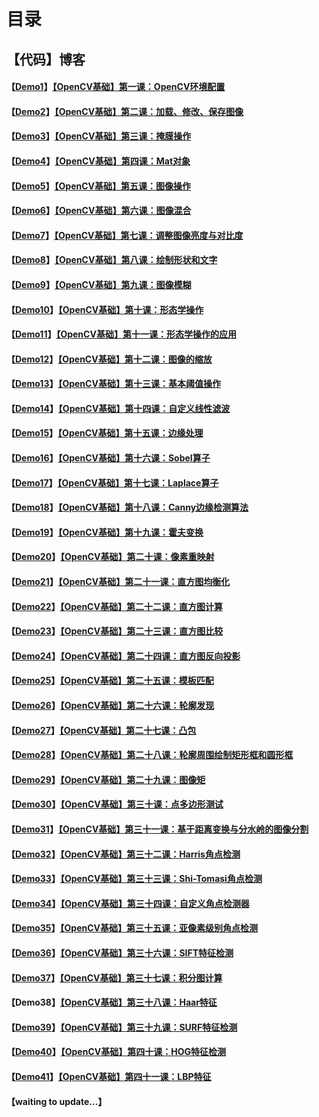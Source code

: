 # 目录

## 【代码】博客

#### 【[Demo1](https://github.com/x-jeff/OpenCV_Code_Demo/tree/master/Demo1)】[【OpenCV基础】第一课：OpenCV环境配置](http://shichaoxin.com/2019/01/19/OpenCV基础-第一课-OpenCV环境配置/)

#### 【[Demo2](https://github.com/x-jeff/OpenCV_Code_Demo/tree/master/Demo2)】[【OpenCV基础】第二课：加载、修改、保存图像](http://shichaoxin.com/2019/04/01/OpenCV基础-第二课-加载-修改-保存图像/)

#### 【[Demo3](https://github.com/x-jeff/OpenCV_Code_Demo/tree/master/Demo3)】[【OpenCV基础】第三课：掩膜操作](http://shichaoxin.com/2019/06/02/OpenCV基础-第三课-掩膜操作/)

#### 【[Demo4](https://github.com/x-jeff/OpenCV_Code_Demo/tree/master/Demo4)】[【OpenCV基础】第四课：Mat对象](http://shichaoxin.com/2019/08/06/OpenCV基础-第四课-Mat对象/)

#### 【[Demo5](https://github.com/x-jeff/OpenCV_Code_Demo/tree/master/Demo5)】[【OpenCV基础】第五课：图像操作](http://shichaoxin.com/2019/09/10/OpenCV基础-第五课-图像操作/)

#### 【[Demo6](https://github.com/x-jeff/OpenCV_Code_Demo/tree/master/Demo6)】[【OpenCV基础】第六课：图像混合](http://shichaoxin.com/2019/11/12/OpenCV基础-第六课-图像混合/)

#### 【[Demo7](https://github.com/x-jeff/OpenCV_Code_Demo/tree/master/Demo7)】[【OpenCV基础】第七课：调整图像亮度与对比度](http://shichaoxin.com/2020/01/07/OpenCV基础-第七课-调整图像亮度与对比度/)

#### 【[Demo8](https://github.com/x-jeff/OpenCV_Code_Demo/tree/master/Demo8)】[【OpenCV基础】第八课：绘制形状和文字](http://shichaoxin.com/2020/02/05/OpenCV基础-第八课-绘制形状和文字/)

#### 【[Demo9](https://github.com/x-jeff/OpenCV_Code_Demo/tree/master/Demo9)】[【OpenCV基础】第九课：图像模糊](http://shichaoxin.com/2020/03/03/OpenCV基础-第九课-图像模糊/)

#### 【[Demo10](https://github.com/x-jeff/OpenCV_Code_Demo/tree/master/Demo10)】[【OpenCV基础】第十课：形态学操作](http://shichaoxin.com/2020/04/08/OpenCV基础-第十课-形态学操作/)

#### 【[Demo11](https://github.com/x-jeff/OpenCV_Code_Demo/tree/master/Demo11)】[【OpenCV基础】第十一课：形态学操作的应用](http://shichaoxin.com/2020/05/23/OpenCV基础-第十一课-形态学操作的应用/)

#### 【[Demo12](https://github.com/x-jeff/OpenCV_Code_Demo/tree/master/Demo12)】[【OpenCV基础】第十二课：图像的缩放](http://shichaoxin.com/2020/07/15/OpenCV基础-第十二课-图像的缩放/)

#### 【[Demo13](https://github.com/x-jeff/OpenCV_Code_Demo/tree/master/Demo13)】[【OpenCV基础】第十三课：基本阈值操作](http://shichaoxin.com/2020/08/24/OpenCV基础-第十三课-基本阈值操作/)

#### 【[Demo14](https://github.com/x-jeff/OpenCV_Code_Demo/tree/master/Demo14)】[【OpenCV基础】第十四课：自定义线性滤波](http://shichaoxin.com/2020/10/17/OpenCV基础-第十四课-自定义线性滤波/)

#### 【[Demo15](https://github.com/x-jeff/OpenCV_Code_Demo/tree/master/Demo15)】[【OpenCV基础】第十五课：边缘处理](http://shichaoxin.com/2020/12/11/OpenCV基础-第十五课-边缘处理/)

#### 【[Demo16](https://github.com/x-jeff/OpenCV_Code_Demo/tree/master/Demo16)】[【OpenCV基础】第十六课：Sobel算子](http://shichaoxin.com/2021/03/01/OpenCV基础-第十六课-Sobel算子/)

#### 【[Demo17](https://github.com/x-jeff/OpenCV_Code_Demo/tree/master/Demo17)】[【OpenCV基础】第十七课：Laplace算子](http://shichaoxin.com/2021/04/16/OpenCV基础-第十七课-Laplace算子/)

#### 【[Demo18](https://github.com/x-jeff/OpenCV_Code_Demo/tree/master/Demo18)】[【OpenCV基础】第十八课：Canny边缘检测算法](http://shichaoxin.com/2021/05/17/OpenCV基础-第十八课-Canny边缘检测算法/)

#### 【[Demo19](https://github.com/x-jeff/OpenCV_Code_Demo/tree/master/Demo19)】[【OpenCV基础】第十九课：霍夫变换](http://shichaoxin.com/2021/06/14/OpenCV基础-第十九课-霍夫变换/)

#### 【[Demo20](https://github.com/x-jeff/OpenCV_Code_Demo/tree/master/Demo20)】[【OpenCV基础】第二十课：像素重映射](http://shichaoxin.com/2021/06/29/OpenCV基础-第二十课-像素重映射/)

#### 【[Demo21](https://github.com/x-jeff/OpenCV_Code_Demo/tree/master/Demo21)】[【OpenCV基础】第二十一课：直方图均衡化](http://shichaoxin.com/2021/07/19/OpenCV基础-第二十一课-直方图均衡化/)

#### 【[Demo22](https://github.com/x-jeff/OpenCV_Code_Demo/tree/master/Demo22)】[【OpenCV基础】第二十二课：直方图计算](http://shichaoxin.com/2021/08/02/OpenCV基础-第二十二课-直方图计算/)

#### 【[Demo23](https://github.com/x-jeff/OpenCV_Code_Demo/tree/master/Demo23)】[【OpenCV基础】第二十三课：直方图比较](http://shichaoxin.com/2021/08/27/OpenCV基础-第二十三课-直方图比较/)

#### 【[Demo24](https://github.com/x-jeff/OpenCV_Code_Demo/tree/master/Demo24)】[【OpenCV基础】第二十四课：直方图反向投影](http://shichaoxin.com/2021/09/24/OpenCV基础-第二十四课-直方图反向投影/)

#### 【[Demo25](https://github.com/x-jeff/OpenCV_Code_Demo/tree/master/Demo25)】[【OpenCV基础】第二十五课：模板匹配](http://shichaoxin.com/2021/10/21/OpenCV基础-第二十五课-模板匹配/)

#### 【[Demo26](https://github.com/x-jeff/OpenCV_Code_Demo/tree/master/Demo26)】[【OpenCV基础】第二十六课：轮廓发现](http://shichaoxin.com/2021/12/16/OpenCV基础-第二十六课-轮廓发现/)

#### 【[Demo27](https://github.com/x-jeff/OpenCV_Code_Demo/tree/master/Demo27)】[【OpenCV基础】第二十七课：凸包](http://shichaoxin.com/2022/01/04/OpenCV基础-第二十七课-凸包/)

#### 【[Demo28](https://github.com/x-jeff/OpenCV_Code_Demo/tree/master/Demo28)】[【OpenCV基础】第二十八课：轮廓周围绘制矩形框和圆形框](http://shichaoxin.com/2022/01/30/OpenCV基础-第二十八课-轮廓周围绘制矩形框和圆形框/)

#### 【[Demo29](https://github.com/x-jeff/OpenCV_Code_Demo/tree/master/Demo29)】[【OpenCV基础】第二十九课：图像矩](http://shichaoxin.com/2022/02/19/OpenCV基础-第二十九课-图像矩/)

#### 【[Demo30](https://github.com/x-jeff/OpenCV_Code_Demo/tree/master/Demo30)】[【OpenCV基础】第三十课：点多边形测试](http://shichaoxin.com/2022/03/27/OpenCV基础-第三十课-点多边形测试/)

#### 【[Demo31](https://github.com/x-jeff/OpenCV_Code_Demo/tree/master/Demo31)】[【OpenCV基础】第三十一课：基于距离变换与分水岭的图像分割](http://shichaoxin.com/2022/04/21/OpenCV基础-第三十一课-基于距离变换与分水岭的图像分割/)

#### 【[Demo32](https://github.com/x-jeff/OpenCV_Code_Demo/tree/master/Demo32)】[【OpenCV基础】第三十二课：Harris角点检测](http://shichaoxin.com/2022/05/30/OpenCV基础-第三十二课-Harris角点检测/)

#### 【[Demo33](https://github.com/x-jeff/OpenCV_Code_Demo/tree/master/Demo33)】[【OpenCV基础】第三十三课：Shi-Tomasi角点检测](http://shichaoxin.com/2022/07/16/OpenCV基础-第三十三课-Shi-Tomasi角点检测/)

#### 【[Demo34](https://github.com/x-jeff/OpenCV_Code_Demo/tree/master/Demo34)】[【OpenCV基础】第三十四课：自定义角点检测器](http://shichaoxin.com/2022/08/21/OpenCV基础-第三十四课-自定义角点检测器/)

#### 【[Demo35](https://github.com/x-jeff/OpenCV_Code_Demo/tree/master/Demo35)】[【OpenCV基础】第三十五课：亚像素级别角点检测](http://shichaoxin.com/2022/11/07/OpenCV基础-第三十五课-亚像素级别角点检测/)

#### 【[Demo36](https://github.com/x-jeff/OpenCV_Code_Demo/tree/master/Demo36)】[【OpenCV基础】第三十六课：SIFT特征检测](http://shichaoxin.com/2022/12/29/OpenCV基础-第三十六课-SIFT特征检测/)

#### 【[Demo37](https://github.com/x-jeff/OpenCV_Code_Demo/tree/master/Demo37)】[【OpenCV基础】第三十七课：积分图计算](http://shichaoxin.com/2023/02/13/OpenCV基础-第三十七课-积分图计算/)

#### 【Demo38】[【OpenCV基础】第三十八课：Haar特征](http://shichaoxin.com/2023/04/26/OpenCV基础-第三十八课-Haar特征/)

#### 【[Demo39](https://github.com/x-jeff/OpenCV_Code_Demo/tree/master/Demo39)】[【OpenCV基础】第三十九课：SURF特征检测](http://shichaoxin.com/2023/06/22/OpenCV基础-第三十九课-SURF特征检测/)

#### 【[Demo40](https://github.com/x-jeff/OpenCV_Code_Demo/tree/master/Demo40)】[【OpenCV基础】第四十课：HOG特征检测](http://shichaoxin.com/2023/08/06/OpenCV基础-第四十课-HOG特征检测/)

#### 【[Demo41](https://github.com/x-jeff/OpenCV_Code_Demo/tree/master/Demo41)】[【OpenCV基础】第四十一课：LBP特征](http://shichaoxin.com/2023/10/16/OpenCV基础-第四十一课-LBP特征/)

#### 【waiting to update...】
